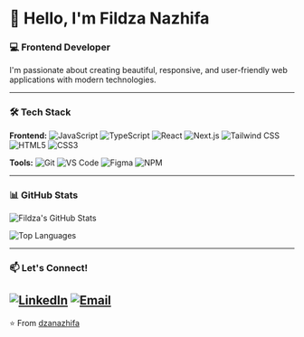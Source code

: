 # 👋 Hello, I'm Fildza Nazhifa

### 💻 Frontend Developer

I'm passionate about creating beautiful, responsive, and user-friendly web applications with modern technologies.

---

### 🛠️ Tech Stack

**Frontend:**
![JavaScript](https://img.shields.io/badge/-JavaScript-F7DF1E?style=flat-square&logo=javascript&logoColor=black)
![TypeScript](https://img.shields.io/badge/-TypeScript-3178C6?style=flat-square&logo=typescript&logoColor=white)
![React](https://img.shields.io/badge/-React-61DAFB?style=flat-square&logo=react&logoColor=black)
![Next.js](https://img.shields.io/badge/-Next.js-000000?style=flat-square&logo=next.js&logoColor=white)
![Tailwind CSS](https://img.shields.io/badge/-Tailwind%20CSS-38B2AC?style=flat-square&logo=tailwind-css&logoColor=white)
![HTML5](https://img.shields.io/badge/-HTML5-E34F26?style=flat-square&logo=html5&logoColor=white)
![CSS3](https://img.shields.io/badge/-CSS3-1572B6?style=flat-square&logo=css3&logoColor=white)

**Tools:**
![Git](https://img.shields.io/badge/-Git-F05032?style=flat-square&logo=git&logoColor=white)
![VS Code](https://img.shields.io/badge/-VS%20Code-007ACC?style=flat-square&logo=visual-studio-code&logoColor=white)
![Figma](https://img.shields.io/badge/-Figma-F24E1E?style=flat-square&logo=figma&logoColor=white)
![NPM](https://img.shields.io/badge/-NPM-CB3837?style=flat-square&logo=npm&logoColor=white)

---

### 📊 GitHub Stats

![Fildza's GitHub Stats](https://github.com/naazhiifa)

![Top Languages](https://github.com/naazhiifa)

---

### 📫 Let's Connect!

[![LinkedIn](https://img.shields.io/badge/LinkedIn-0077B5?style=for-the-badge&logo=linkedin&logoColor=white)](https://www.linkedin.com/in/dzanazhifa/)
[![Email](https://img.shields.io/badge/Email-D14836?style=for-the-badge&logo=gmail&logoColor=white)](mailto:fildzanazhifautomo@gmail.com)
---

⭐️ From [dzanazhifa](https://github.com/naazhiifa)
